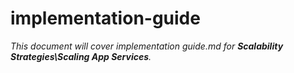 # implementation-guide

_This document will cover implementation guide.md for **Scalability Strategies\Scaling App Services**._
